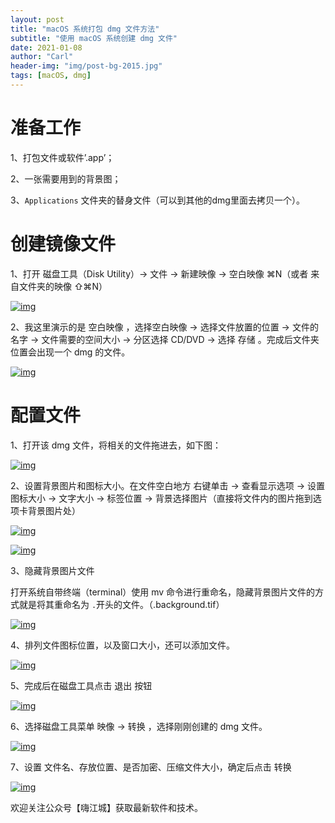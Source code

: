 ```yaml
---
layout: post
title: "macOS 系统打包 dmg 文件方法"
subtitle: "使用 macOS 系统创建 dmg 文件"
date: 2021-01-08
author: "Carl"
header-img: "img/post-bg-2015.jpg"
tags: [macOS, dmg]
---
```


# 准备工作

1、打包文件或软件’.app’；

2、一张需要用到的背景图；

3、`Applications` 文件夹的替身文件（可以到其他的dmg里面去拷贝一个）。

# 创建镜像文件

1、打开 磁盘工具（Disk Utility）-> 文件 -> 新建映像 -> 空白映像 ⌘N（或者 来自文件夹的映像 ⇧⌘N）

[![img](https://github-blog-carl.oss-cn-hangzhou.aliyuncs.com/019-06-2421.20.43.png)](https://github-blog-carl.oss-cn-hangzhou.aliyuncs.com/019-06-2421.20.43.png)

2、我这里演示的是 空白映像 ，选择空白映像 -> 选择文件放置的位置 -> 文件的名字 -> 文件需要的空间大小 -> 分区选择 CD/DVD -> 选择 存储 。完成后文件夹位置会出现一个 dmg 的文件。

[![img](https://github-blog-carl.oss-cn-hangzhou.aliyuncs.com/2019-06-2421.38.45.png)](https://github-blog-carl.oss-cn-hangzhou.aliyuncs.com/2019-06-2421.38.45.png)

# 配置文件

1、打开该 dmg 文件，将相关的文件拖进去，如下图：

[![img](https://github-blog-carl.oss-cn-hangzhou.aliyuncs.com/019-06-2421.43.52.png)](https://github-blog-carl.oss-cn-hangzhou.aliyuncs.com/019-06-2421.43.52.png)

2、设置背景图片和图标大小。在文件空白地方 右键单击 -> 查看显示选项 -> 设置图标大小 -> 文字大小 -> 标签位置 -> 背景选择图片（直接将文件内的图片拖到选项卡背景图片处）

[![img](https://github-blog-carl.oss-cn-hangzhou.aliyuncs.com/019-06-241.46.59.png)](https://github-blog-carl.oss-cn-hangzhou.aliyuncs.com/019-06-241.46.59.png)

[![img](https://github-blog-carl.oss-cn-hangzhou.aliyuncs.com/019-06-241.51.56.png)](https://github-blog-carl.oss-cn-hangzhou.aliyuncs.com/019-06-241.51.56.png)

3、隐藏背景图片文件

打开系统自带终端（terminal）使用 mv 命令进行重命名，隐藏背景图片文件的方式就是将其重命名为 `.`开头的文件。（.background.tif）

[![img](https://github-blog-carl.oss-cn-hangzhou.aliyuncs.com/019-06-241.59.08.png)](https://github-blog-carl.oss-cn-hangzhou.aliyuncs.com/019-06-241.59.08.png)

4、排列文件图标位置，以及窗口大小，还可以添加文件。

[![img](https://github-blog-carl.oss-cn-hangzhou.aliyuncs.com/019-06-242.01.58.png)](https://github-blog-carl.oss-cn-hangzhou.aliyuncs.com/019-06-242.01.58.png)

5、完成后在磁盘工具点击 退出 按钮

[![img](https://github-blog-carl.oss-cn-hangzhou.aliyuncs.com/019-06-2404.56.png)](https://github-blog-carl.oss-cn-hangzhou.aliyuncs.com/019-06-2404.56.png)

6、选择磁盘工具菜单 映像 -> 转换 ，选择刚刚创建的 dmg 文件。

[![img](https://github-blog-carl.oss-cn-hangzhou.aliyuncs.com/2.06.57.png)](https://github-blog-carl.oss-cn-hangzhou.aliyuncs.com/2.06.57.png)

7、设置 文件名、存放位置、是否加密、压缩文件大小，确定后点击 转换

[![img](https://github-blog-carl.oss-cn-hangzhou.aliyuncs.com/2019-06-22.12.02.png)](https://github-blog-carl.oss-cn-hangzhou.aliyuncs.com/2019-06-22.12.02.png)

欢迎关注公众号【嗨江城】获取最新软件和技术。